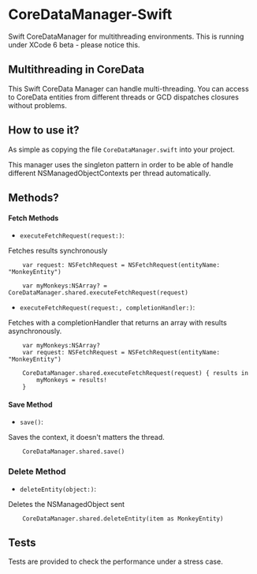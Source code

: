 CoreDataManager-Swift
=====================

Swift CoreDataManager for multithreading environments. This is running under XCode 6 beta - please notice this.


Multithreading in CoreData
------------
This Swift CoreData Manager can handle multi-threading. You can access to CoreData entities from different threads or GCD dispatches closures without problems.


How to use it? 
------------

As simple as copying the file `CoreDataManager.swift` into your project.


This manager uses the singleton pattern in order to be able of handle different NSManagedObjectContexts per thread automatically.

Methods? 
------------
#### Fetch Methods

- `executeFetchRequest(request:)`: 

Fetches results synchronously

        var request: NSFetchRequest = NSFetchRequest(entityName: "MonkeyEntity")
        
        var myMonkeys:NSArray? = CoreDataManager.shared.executeFetchRequest(request)


- `executeFetchRequest(request:, completionHandler:)`: 

Fetches with a completionHandler that returns an array with results asynchronously.

        var myMonkeys:NSArray?
        var request: NSFetchRequest = NSFetchRequest(entityName: "MonkeyEntity")
        
        CoreDataManager.shared.executeFetchRequest(request) { results in
            myMonkeys = results!
        }


       
#### Save Method

- `save()`: 

Saves the context, it doesn't matters the thread.

        CoreDataManager.shared.save()

### Delete Method

- `deleteEntity(object:)`: 

Deletes the NSManagedObject sent

        CoreDataManager.shared.deleteEntity(item as MonkeyEntity)


Tests
------------
Tests are provided to check the performance under a stress case.
